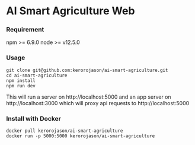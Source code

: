 # AI Smart Agriculture Web

### Requirement

npm >= 6.9.0
node >= v12.5.0

### Usage

```
git clone git@github.com:kerorojason/ai-smart-agriculture.git
cd ai-smart-agriculture
npm install
npm run dev
```

This will run a server on http://localhost:5000 and an app server on http://localhost:3000 which will proxy api requests to http://localhost:5000

### Install with Docker 

```
docker pull kerorojason/ai-smart-agriculture
docker run -p 5000:5000 kerorojason/ai-smart-agriculture
```
